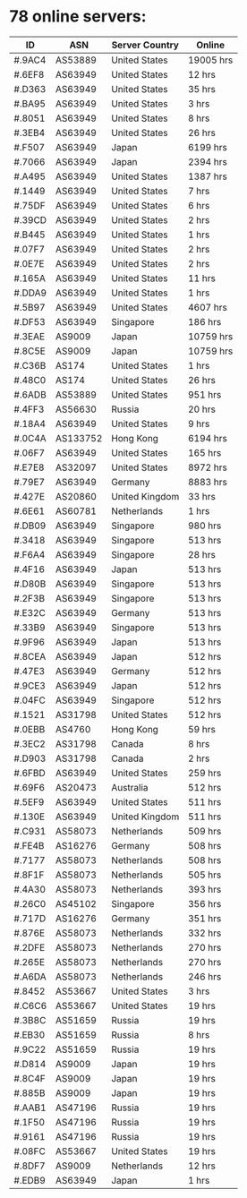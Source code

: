 # 78 online servers:

| ID | ASN | Server Country | Online |
| ------ | ------ | ------ | ------ |
| #.9AC4 | AS53889 | United States | 19005 hrs |
| #.6EF8 | AS63949 | United States | 12 hrs |
| #.D363 | AS63949 | United States | 35 hrs |
| #.BA95 | AS63949 | United States | 3 hrs |
| #.8051 | AS63949 | United States | 8 hrs |
| #.3EB4 | AS63949 | United States | 26 hrs |
| #.F507 | AS63949 | Japan | 6199 hrs |
| #.7066 | AS63949 | Japan | 2394 hrs |
| #.A495 | AS63949 | United States | 1387 hrs |
| #.1449 | AS63949 | United States | 7 hrs |
| #.75DF | AS63949 | United States | 6 hrs |
| #.39CD | AS63949 | United States | 2 hrs |
| #.B445 | AS63949 | United States | 1 hrs |
| #.07F7 | AS63949 | United States | 2 hrs |
| #.0E7E | AS63949 | United States | 2 hrs |
| #.165A | AS63949 | United States | 11 hrs |
| #.DDA9 | AS63949 | United States | 1 hrs |
| #.5B97 | AS63949 | United States | 4607 hrs |
| #.DF53 | AS63949 | Singapore | 186 hrs |
| #.3EAE | AS9009 | Japan | 10759 hrs |
| #.8C5E | AS9009 | Japan | 10759 hrs |
| #.C36B | AS174 | United States | 1 hrs |
| #.48C0 | AS174 | United States | 26 hrs |
| #.6ADB | AS53889 | United States | 951 hrs |
| #.4FF3 | AS56630 | Russia | 20 hrs |
| #.18A4 | AS63949 | United States | 9 hrs |
| #.0C4A | AS133752 | Hong Kong | 6194 hrs |
| #.06F7 | AS63949 | United States | 165 hrs |
| #.E7E8 | AS32097 | United States | 8972 hrs |
| #.79E7 | AS63949 | Germany | 8883 hrs |
| #.427E | AS20860 | United Kingdom | 33 hrs |
| #.6E61 | AS60781 | Netherlands | 1 hrs |
| #.DB09 | AS63949 | Singapore | 980 hrs |
| #.3418 | AS63949 | Singapore | 513 hrs |
| #.F6A4 | AS63949 | Singapore | 28 hrs |
| #.4F16 | AS63949 | Japan | 513 hrs |
| #.D80B | AS63949 | Singapore | 513 hrs |
| #.2F3B | AS63949 | Singapore | 513 hrs |
| #.E32C | AS63949 | Germany | 513 hrs |
| #.33B9 | AS63949 | Singapore | 513 hrs |
| #.9F96 | AS63949 | Japan | 513 hrs |
| #.8CEA | AS63949 | Japan | 512 hrs |
| #.47E3 | AS63949 | Germany | 512 hrs |
| #.9CE3 | AS63949 | Japan | 512 hrs |
| #.04FC | AS63949 | Singapore | 512 hrs |
| #.1521 | AS31798 | United States | 512 hrs |
| #.0EBB | AS4760 | Hong Kong | 59 hrs |
| #.3EC2 | AS31798 | Canada | 8 hrs |
| #.D903 | AS31798 | Canada | 2 hrs |
| #.6FBD | AS63949 | United States | 259 hrs |
| #.69F6 | AS20473 | Australia | 512 hrs |
| #.5EF9 | AS63949 | United States | 511 hrs |
| #.130E | AS63949 | United Kingdom | 511 hrs |
| #.C931 | AS58073 | Netherlands | 509 hrs |
| #.FE4B | AS16276 | Germany | 508 hrs |
| #.7177 | AS58073 | Netherlands | 508 hrs |
| #.8F1F | AS58073 | Netherlands | 505 hrs |
| #.4A30 | AS58073 | Netherlands | 393 hrs |
| #.26C0 | AS45102 | Singapore | 356 hrs |
| #.717D | AS16276 | Germany | 351 hrs |
| #.876E | AS58073 | Netherlands | 332 hrs |
| #.2DFE | AS58073 | Netherlands | 270 hrs |
| #.265E | AS58073 | Netherlands | 270 hrs |
| #.A6DA | AS58073 | Netherlands | 246 hrs |
| #.8452 | AS53667 | United States | 3 hrs |
| #.C6C6 | AS53667 | United States | 19 hrs |
| #.3B8C | AS51659 | Russia | 19 hrs |
| #.EB30 | AS51659 | Russia | 8 hrs |
| #.9C22 | AS51659 | Russia | 19 hrs |
| #.D814 | AS9009 | Japan | 19 hrs |
| #.8C4F | AS9009 | Japan | 19 hrs |
| #.885B | AS9009 | Japan | 19 hrs |
| #.AAB1 | AS47196 | Russia | 19 hrs |
| #.1F50 | AS47196 | Russia | 19 hrs |
| #.9161 | AS47196 | Russia | 19 hrs |
| #.08FC | AS53667 | United States | 19 hrs |
| #.8DF7 | AS9009 | Netherlands | 12 hrs |
| #.EDB9 | AS63949 | Japan | 1 hrs |

